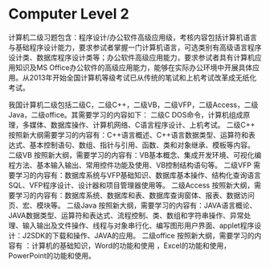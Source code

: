 # Computer Level 2
计算机二级习题包含：程序设计/办公软件高级应用级，考核内容包括计算机语言与基础程序设计能力，要求参试者掌握一门计算机语言，可选类别有高级语言程序设计类、数据库程序设计类等；办公软件高级应用能力，要求参试者具有计算机应用知识及MS Office办公软件的高级应用能力，能够在实际办公环境中开展具体应用。从2013年开始全国计算机等级考试已从传统的笔试和上机考试改革成无纸化考试。

我国计算机二级包括二级C，二级C++，二级VB，二级VFP，二级Access，二级Java，二级office。其需要学习的内容如下：
二级C
DOS命令，计算机组成原理，多媒体、数据库操作、计算机网络、C语言程序设计、上机考试。
二级C++
按照新大纲需要学习的内容有：C++语言概述、C++语言数据类型、运算符和表达式、基本控制语句、数组、指针与引用、函数、类和对象继承、模板等内容。
二级VB
按照新大纲，需要学习的内容有：VB基本概念、集成开发环境、可视化编程方法、基本输入输出、常用控件功能及使用、VB控制结构语句等。
二级VFP
需要学习的内容有：数据库系统与VFP基础知识、数据库基本操作、结构化查询语言SQL、VFP程序设计、设计器和项目管理器使用等。
二级Access
按照新大纲，需要学习的内容有：数据库系统、数据库和表、数据库查询窗体、报表、数据访问页、宏、模块等。
二级Java
按照新大纲，需要学习的内容有：JAVA语言概论、JAVA数据类型、运算符和表达式、流程控制、类、数组和字符串操作、异常处理、输入输出及文件操作、线程与对象串行化、编写图形用户界面、applet程序设计：J2SDK的下载和操作、JAVA的应用。
二级office
按照新大纲，需要学习的内容有 ：计算机的基础知识，Word的功能和使用 ，Excel的功能和使用，PowerPoint的功能和使用。

